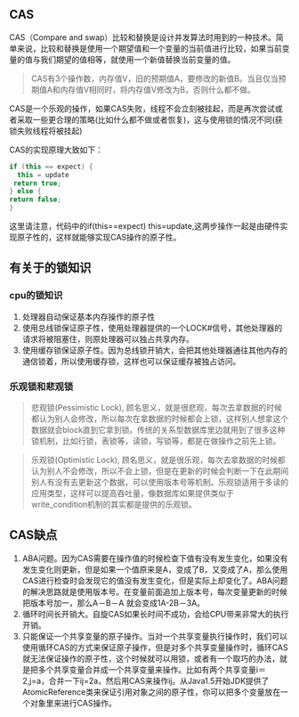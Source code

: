 ## CAS
CAS（Compare and swap）比较和替换是设计并发算法时用到的一种技术。简单来说，比较和替换是使用一个期望值和一个变量的当前值进行比较，如果当前变量的值与我们期望的值相等，就使用一个新值替换当前变量的值。

>CAS有3个操作数，内存值V，旧的预期值A，要修改的新值B。当且仅当预期值A和内存值V相同时，将内存值V修改为B，否则什么都不做。

CAS是一个乐观的操作，如果CAS失败，线程不会立刻被挂起，而是再次尝试或者采取一些更合理的策略(比如什么都不做或者恢复)，这与使用锁的情况不同(获锁失败线程将被挂起)

CAS的实现原理大致如下：

``` java
if (this == expect) {
  this = update
 return true;
} else {
return false;
}

```

这里请注意，代码中的if(this==expect) this=update,这两步操作一起是由硬件实现原子性的，这样就能够实现CAS操作的原子性。

## 有关于的锁知识


### cpu的锁知识
1. 处理器自动保证基本内存操作的原子性
2. 使用总线锁保证原子性，使用处理器提供的一个LOCK#信号，其他处理器的请求将被阻塞住，则原处理器可以独占共享内存。
3. 使用缓存锁保证原子性。因为总线锁开销大，会把其他处理器通往其他内存的通信锁着，所以使用缓存锁，这样也可以保证缓存被独占访问。

### 乐观锁和悲观锁
>悲观锁(Pessimistic Lock), 顾名思义，就是很悲观，每次去拿数据的时候都认为别人会修改，所以每次在拿数据的时候都会上锁，这样别人想拿这个数据就会block直到它拿到锁。传统的关系型数据库里边就用到了很多这种锁机制，比如行锁，表锁等，读锁，写锁等，都是在做操作之前先上锁。

>乐观锁(Optimistic Lock), 顾名思义，就是很乐观，每次去拿数据的时候都认为别人不会修改，所以不会上锁，但是在更新的时候会判断一下在此期间别人有没有去更新这个数据，可以使用版本号等机制。乐观锁适用于多读的应用类型，这样可以提高吞吐量，像数据库如果提供类似于write_condition机制的其实都是提供的乐观锁。

## CAS缺点
1. ABA问题。因为CAS需要在操作值的时候检查下值有没有发生变化，如果没有发生变化则更新，但是如果一个值原来是A，变成了B，又变成了A，那么使用CAS进行检查时会发现它的值没有发生变化，但是实际上却变化了。ABA问题的解决思路就是使用版本号。在变量前面追加上版本号，每次变量更新的时候把版本号加一，那么A－B－A 就会变成1A-2B－3A。
2. 循环时间长开销大。自旋CAS如果长时间不成功，会给CPU带来非常大的执行开销。
3. 只能保证一个共享变量的原子操作。当对一个共享变量执行操作时，我们可以使用循环CAS的方式来保证原子操作，但是对多个共享变量操作时，循环CAS就无法保证操作的原子性，这个时候就可以用锁，或者有一个取巧的办法，就是把多个共享变量合并成一个共享变量来操作。比如有两个共享变量i＝2,j=a，合并一下ij=2a，然后用CAS来操作ij。从Java1.5开始JDK提供了AtomicReference类来保证引用对象之间的原子性，你可以把多个变量放在一个对象里来进行CAS操作。